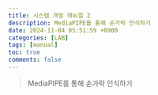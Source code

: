 ```yaml
---
title: 시스템 개발 매뉴얼 2
description: MediaPIPE를 통해 손가락 인식하기
date: 2024-11-04 05:51:59 +0900
categories: [LAB]
tags: [manual]
toc: true
comments: false
---
```


> MediaPIPE를 통해 손가락 인식하기

